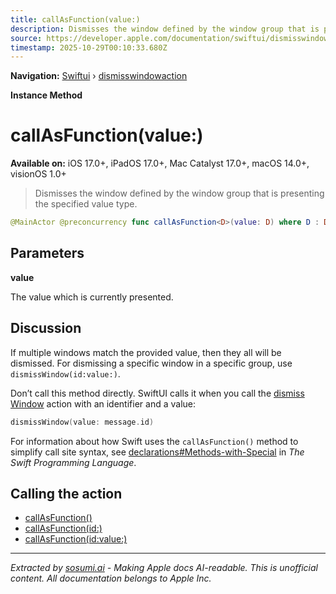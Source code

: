 ```yaml
---
title: callAsFunction(value:)
description: Dismisses the window defined by the window group that is presenting the specified value type.
source: https://developer.apple.com/documentation/swiftui/dismisswindowaction/callasfunction(value:)
timestamp: 2025-10-29T00:10:33.680Z
---
```


**Navigation:** [Swiftui](/documentation/swiftui) › [dismisswindowaction](/documentation/swiftui/dismisswindowaction)

**Instance Method**

# callAsFunction(value:)

**Available on:** iOS 17.0+, iPadOS 17.0+, Mac Catalyst 17.0+, macOS 14.0+, visionOS 1.0+

> Dismisses the window defined by the window group that is presenting the specified value type.

```swift
@MainActor @preconcurrency func callAsFunction<D>(value: D) where D : Decodable, D : Encodable, D : Hashable
```

## Parameters

**value**

The value which is currently presented.



## Discussion

If multiple windows match the provided value, then they all will be dismissed. For dismissing a specific window in a specific group, use `dismissWindow(id:value:)`.

Don’t call this method directly. SwiftUI calls it when you call the [dismiss Window](/documentation/swiftui/environmentvalues/dismisswindow) action with an identifier and a value:

```swift
dismissWindow(value: message.id)
```

For information about how Swift uses the `callAsFunction()` method to simplify call site syntax, see [declarations#Methods-with-Special](https://docs.swift.org/swift-book/documentation/the-swift-programming-language/declarations#Methods-with-Special-Names) in *The Swift Programming Language*.

## Calling the action

- [callAsFunction()](/documentation/swiftui/dismisswindowaction/callasfunction())
- [callAsFunction(id:)](/documentation/swiftui/dismisswindowaction/callasfunction(id:))
- [callAsFunction(id:value:)](/documentation/swiftui/dismisswindowaction/callasfunction(id:value:))

---

*Extracted by [sosumi.ai](https://sosumi.ai) - Making Apple docs AI-readable.*
*This is unofficial content. All documentation belongs to Apple Inc.*
